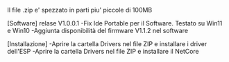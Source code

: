 Il file .zip e' spezzato in parti piu' piccole di 100MB

[Software]
relase V1.0.0.1
-Fix Ide Portable per il Software. Testato su Win11 e Win10
-Aggiunta disponibilità del firmware V1.1.2 nel software

[Installazione]
-Aprire la cartella Drivers nel file ZIP e installare i driver dell'ESP
-Aprire la cartella Drivers nel file ZIP e installare il NetCore